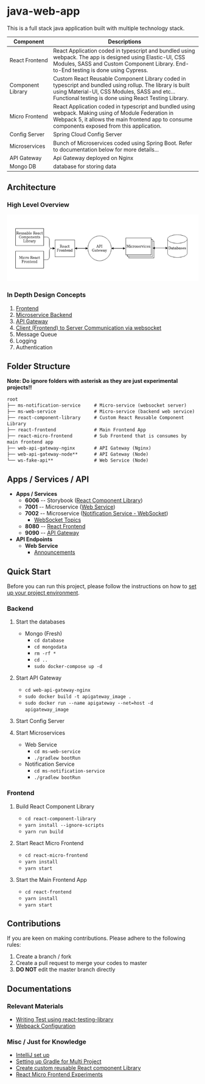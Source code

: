 # java-web-app

This is a full stack java application built with multiple technology stack.

| Component | Descriptions |
| --- | --- |
| React Frontend | React Application coded in typescript and bundled using webpack. The app is designed using Elastic-UI, CSS Modules, SASS and Custom Component Library. End-to-End testing is done using Cypress. |
| Component Library | Custom React Reusable Component Library coded in typescript and bundled using rollup. The library is built using Material-UI, CSS Modules, SASS and etc... Functional testing is done using React Testing Library. |
| Micro Frontend | React Application coded in typescript and bundled using webpack. Making using of Module Federation in Webpack 5, it allows the main frontend app to consume components exposed from this application. |
| Config Server | Spring Cloud Config Server |
| Microservices | Bunch of Microservices coded using Spring Boot. Refer to documentation below for more details... |
| API Gateway | Api Gateway deployed on Nginx |
| Mongo DB | database for storing data |

## Architecture

### High Level Overview

![Architecture](doc/images/architecture.png)

### In Depth Design Concepts

1. [Frontend](react-frontend/doc/FRONTEND_DESIGN.md) 
2. [Microservice Backend](doc/MICROSERVICE_DESIGN.md)
3. [API Gateway](web-api-gateway-nginx/doc/API_GATEWAY_DESIGN.md)
4. [Client (Frontend) to Server Communication via websocket](ms-notification-service/doc/WEBSOCKET_DESIGN.md)
5. Message Queue
6. Logging
7. Authentication

## Folder Structure

**Note: Do ignore folders with asterisk as they are just experimental projects!!**

```
root
├── ms-notification-service     # Micro-service (websocket server)
├── ms-web-service              # Micro-service (backend web service)
├── react-component-library     # Custom React Reusable Component Library
├── react-frontend              # Main Frontend App
├── react-micro-frontend        # Sub Frontend that is consumes by main frontend app  
├── web-api-gateway-nginx       # API Gateway (Nginx)
├── web-api-gateway-node**      # API Gateway (Node)
└── ws-fake-api**               # Web Service (Node)
```

## Apps / Services / API

- **Apps / Services**
    - **6006** -- Storybook ([React Component Library](react-component-library/README.md))
    - **7001** -- Microservice ([Web Service](ms-web-service/README.md))
    - **7002** -- Microservice ([Notification Service - WebSocket](ms-notification-service/README.md))
        - [WebSocket Topics](ms-notification-service/doc/TOPICS.md)
    - **8080** -- [React Frontend](react-frontend/README.md)
    - **9090** -- [API Gateway](web-api-gateway-nginx/README.md)
- **API Endpoints**
    - **Web Service**
        - [Announcements](ms-web-service/doc/ANNOUNCEMENT_SERVICE.md)

## Quick Start

Before you can run this project, please follow the instructions on how to [set up your project environment](doc/PROJECT_SETUP.md).

### Backend

1. Start the databases
    - Mongo (Fresh)
        - `cd database`
        - `cd mongodata`
        - `rm -rf *`
        - `cd ..`
        - `sudo docker-compose up -d`

2. Start API Gateway
    - `cd web-api-gateway-nginx`
    - `sudo docker build -t apigateway_image .`
    - `sudo docker run --name apigateway --net=host -d apigateway_image`

3. Start Config Server

4. Start Microservices
    - Web Service
        - `cd ms-web-service`
        - `./gradlew bootRun`
    - Notification Service
        - `cd ms-notification-service`
        - `./gradlew bootRun`

### Frontend

1. Build React Component Library
    - `cd react-component-library`
    - `yarn install --ignore-scripts`
    - `yarn run build`

2. Start React Micro Frontend
    - `cd react-micro-frontend`
    - `yarn install`
    - `yarn start`

3. Start the Main Frontend App
    - `cd react-frontend`
    - `yarn install`
    - `yarn start`

## Contributions

If you are keen on making contributions. Please adhere to the following rules:
1. Create a branch / fork 
2. Create a pull request to merge your codes to master
3. **DO NOT** edit the master branch directly

## Documentations

### Relevant Materials

- [Writing Test using react-testing-library](react-component-library/doc/TESTING_USING_REACT_TESTING_LIBRARY.md)
- [Webpack Configuration](react-frontend/doc/WEBPACK.md)

### Misc / Just for Knowledge

- [IntelliJ set up](doc/PROJECT_SETUP.md)
- [Setting up Gradle for Multi Project](doc/GRADLE_TIPS.md)
- [Create custom reusable React component Library](react-component-library)
- [React Micro Frontend Experiments](https://github.com/awarenessxz/react-micro-frontend)
